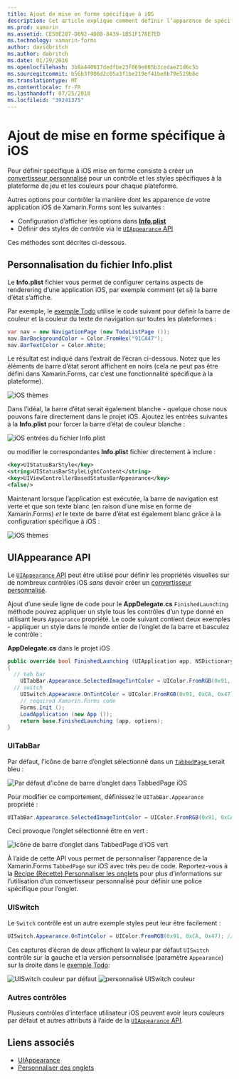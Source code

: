 ```yaml
---
title: Ajout de mise en forme spécifique à iOS
description: Cet article explique comment définir l’apparence de spécifique à iOS sans utiliser un convertisseur personnalisé Xamarin.Forms.
ms.prod: xamarin
ms.assetid: CE50E207-D092-4D88-8439-1B51F178E7ED
ms.technology: xamarin-forms
author: davidbritch
ms.author: dabritch
ms.date: 01/29/2016
ms.openlocfilehash: 3b8a440617dedfbe23f869e865b3cedae21d6c5b
ms.sourcegitcommit: b56b3f906d2c05a3f1be219ef41be8b79e519b8e
ms.translationtype: MT
ms.contentlocale: fr-FR
ms.lasthandoff: 07/25/2018
ms.locfileid: "39241375"
---
```

# <a name="adding-ios-specific-formatting"></a>Ajout de mise en forme spécifique à iOS

Pour définir spécifique à iOS mise en forme consiste à créer un [convertisseur personnalisé](~/xamarin-forms/app-fundamentals/custom-renderer/index.md) pour un contrôle et les styles spécifiques à la plateforme de jeu et les couleurs pour chaque plateforme.

Autres options pour contrôler la manière dont les apparence de votre application iOS de Xamarin.Forms sont les suivantes :

* Configuration d’afficher les options dans [ **Info.plist**](#info-plist)
* Définir des styles de contrôle via le [ `UIAppearance` API](#uiappearance)

Ces méthodes sont décrites ci-dessous.

<a name="info-plist"/>

## <a name="customizing-infoplist"></a>Personnalisation du fichier Info.plist

Le **Info.plist** fichier vous permet de configurer certains aspects de renderering d’une application iOS, par exemple comment (et si) la barre d’état s’affiche.

Par exemple, le [exemple Todo](https://developer.xamarin.com/samples/xamarin-forms/Todo/) utilise le code suivant pour définir la barre de couleur et la couleur du texte de navigation sur toutes les plateformes :

```csharp
var nav = new NavigationPage (new TodoListPage ());
nav.BarBackgroundColor = Color.FromHex("91CA47");
nav.BarTextColor = Color.White;
```

Le résultat est indiqué dans l’extrait de l’écran ci-dessous. Notez que les éléments de barre d’état seront affichent en noirs (cela ne peut pas être défini dans Xamarin.Forms, car c’est une fonctionnalité spécifique à la plateforme).

![](theme-images/status-default-sml.png "iOS thèmes")

Dans l’idéal, la barre d’état serait également blanche - quelque chose nous pouvons faire directement dans le projet iOS. Ajoutez les entrées suivantes à la **Info.plist** pour forcer la barre d’état de couleur blanche :

![](theme-images/info-plist.png "iOS entrées du fichier Info.plist")

ou modifier le correspondantes **Info.plist** fichier directement à inclure :

```xml
<key>UIStatusBarStyle</key>
<string>UIStatusBarStyleLightContent</string>
<key>UIViewControllerBasedStatusBarAppearance</key>
<false/>
```

Maintenant lorsque l’application est exécutée, la barre de navigation est verte et que son texte blanc (en raison d’une mise en forme de Xamarin.Forms) *et* le texte de barre d’état est également blanc grâce à la configuration spécifique à iOS :

![](theme-images/status-white-sml.png "iOS thèmes")

<a name="uiappearance"/>

## <a name="uiappearance-api"></a>UIAppearance API

Le [ `UIAppearance` API](~/ios/user-interface/ios-ui/introduction-to-the-appearance-api.md) peut être utilisé pour définir les propriétés visuelles sur de nombreux contrôles iOS *sans* devoir créer un [convertisseur personnalisé](~/xamarin-forms/app-fundamentals/custom-renderer/index.md).

Ajout d’une seule ligne de code pour le **AppDelegate.cs** `FinishedLaunching` méthode pouvez appliquer un style tous les contrôles d’un type donné en utilisant leurs `Appearance` propriété. Le code suivant contient deux exemples - appliquer un style dans le monde entier de l’onglet de la barre et basculez le contrôle :

**AppDelegate.cs** dans le projet iOS

```csharp
public override bool FinishedLaunching (UIApplication app, NSDictionary options)
{
  // tab bar
    UITabBar.Appearance.SelectedImageTintColor = UIColor.FromRGB(0x91, 0xCA, 0x47); // green
  // switch
    UISwitch.Appearance.OnTintColor = UIColor.FromRGB(0x91, 0xCA, 0x47); // green
    // required Xamarin.Forms code
    Forms.Init ();
    LoadApplication (new App ());
    return base.FinishedLaunching (app, options);
}
```

### <a name="uitabbar"></a>UITabBar

Par défaut, l’icône de barre d’onglet sélectionné dans un [ `TabbedPage` ](~/xamarin-forms/app-fundamentals/navigation/tabbed-page.md) serait bleu :

![](theme-images/tabbar-default.png "Par défaut d’icône de barre d’onglet dans TabbedPage iOS")

Pour modifier ce comportement, définissez le `UITabBar.Appearance` propriété :

```csharp
UITabBar.Appearance.SelectedImageTintColor = UIColor.FromRGB(0x91, 0xCA, 0x47); // green
```

Ceci provoque l’onglet sélectionné être en vert :

![](theme-images/tabbar-custom.png "Icône de barre d’onglet dans TabbedPage d’iOS vert")

À l’aide de cette API vous permet de personnaliser l’apparence de la Xamarin.Forms `TabbedPage` sur iOS avec très peu de code. Reportez-vous à la [Recipe (Recette) Personnaliser les onglets](https://github.com/xamarin/recipes/tree/master/Recipes/xamarin-forms/iOS/customize-tabs) pour plus d’informations sur l’utilisation d’un convertisseur personnalisé pour définir une police spécifique pour l’onglet.

### <a name="uiswitch"></a>UISwitch

Le `Switch` contrôle est un autre exemple styles peut leur être facilement :

```csharp
UISwitch.Appearance.OnTintColor = UIColor.FromRGB(0x91, 0xCA, 0x47); // green
```

Ces captures d’écran de deux affichent la valeur par défaut `UISwitch` contrôle sur la gauche et la version personnalisée (paramètre `Appearance`) sur la droite dans le [exemple Todo](https://developer.xamarin.com/samples/xamarin-forms/Todo/):

![](theme-images/switch-default.png "UISwitch couleur par défaut") ![](theme-images/switch-custom.png "personnalisé UISwitch couleur")

### <a name="other-controls"></a>Autres contrôles

Plusieurs contrôles d’interface utilisateur iOS peuvent avoir leurs couleurs par défaut et autres attributs à l’aide de la [ `UIAppearance` API](~/ios/user-interface/ios-ui/introduction-to-the-appearance-api.md).



## <a name="related-links"></a>Liens associés

- [UIAppearance](~/ios/user-interface/ios-ui/introduction-to-the-appearance-api.md)
- [Personnaliser des onglets](https://github.com/xamarin/recipes/tree/master/Recipes/xamarin-forms/iOS/customize-tabs)
